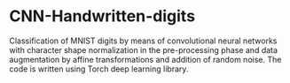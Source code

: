 # CNN-Handwritten-digits
Classification of MNIST digits by means of convolutional neural networks with character shape normalization in the pre-processing phase and data augmentation by affine transformations and addition of random noise.  The code is written using Torch deep learning library.

